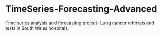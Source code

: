# TimeSeries-Forecasting-Advanced
Time series analysis and forecasting project- Lung cancer referrals and tests in South Wales hospitals.
